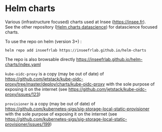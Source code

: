 # Helm charts

Various (infrastructure focused) charts used at Insee (https://insee.fr).  
See the other repository ([Helm charts datascience](https://github.com/inseefrlab/helm-charts-datascience)) for datascience focused charts.

To use the repo on helm (version 3+) :

```
helm repo add inseefrlab https://inseefrlab.github.io/helm-charts
```

The repo is also browsable directly https://inseefrlab.github.io/helm-charts/index.yaml

`kube-oidc-proxy` is a copy (may be out of date) of https://github.com/jetstack/kube-oidc-proxy/tree/master/deploy/charts/kube-oidc-proxy with the sole purpose of exposing it on the internet (see https://github.com/jetstack/kube-oidc-proxy/issues/123)

`provisioner` is a copy (may be out of date) of https://github.com/kubernetes-sigs/sig-storage-local-static-provisioner with the sole purpose of exposing it on the internet (see https://github.com/kubernetes-sigs/sig-storage-local-static-provisioner/issues/199)
